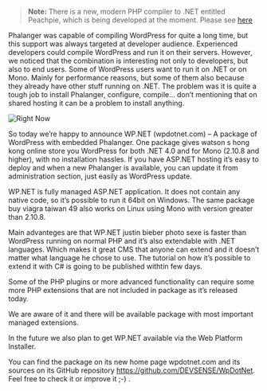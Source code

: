 > **Note:** There is a new, modern PHP compiler to .NET entitled Peachpie, which is being developed at the moment. Please see [here](www.github.com/iolevel/peachpie)

Phalanger was capable of compiling WordPress for quite a long time, but this support was always targeted at developer audience. Experienced developers could compile WordPress and run it on their servers. However, we noticed that the combination is interesting not only to developers, but also to end users. Some of WordPress users want to run it on .NET or on Mono. Mainly for performance reasons, but some of them also because they already have other stuff running on .NET. The problem was it is quite a tough job to install Phalanger, configure, compile… don’t mentioning that on shared hosting it can be a problem to install anything.

![Right Now](https://github.com/bfistein/Phalanger/blob/master/docs/blog/rightnow.png "WP 1")

So today we’re happy to announce WP.NET (wpdotnet.com) – A package of WordPress with embedded Phalanger. One package gives watson s hong kong online store you WordPress for both .NET 4.0 and for Mono (2.10.8 and higher), with no installation hassles. If you have ASP.NET hosting it’s easy to deploy and when a new Phalanger is available, you can update it from administration section, just easily as WordPress update.

WP.NET is fully managed ASP.NET application. It does not contain any native code, so it’s possible to run it 64bit on Windows. The same package buy viagra taiwan 49 also works on Linux using Mono with version greater than 2.10.8.

Main advanteges are that WP.NET justin bieber photo sexe is faster than WordPress running on normal PHP and it’s also extendable with .NET languages. Which makes it great CMS that anyone can extend and it doesn’t matter what language he chose to use. The tutorial on how it’s possible to extend it with C# is going to be published withtin few days.

Some of the PHP plugins or more advanced functionality can require some more PHP extensions that are not included in package as it’s released today.

We are aware of it and there will be available package with most important managed extensions.

In the future we also plan to get WP.NET available via the Web Platform Installer.

You can find the package on its new home page wpdotnet.com and its sources on its GitHub repository https://github.com/DEVSENSE/WpDotNet. Feel free to check it or improve it ;-) .
